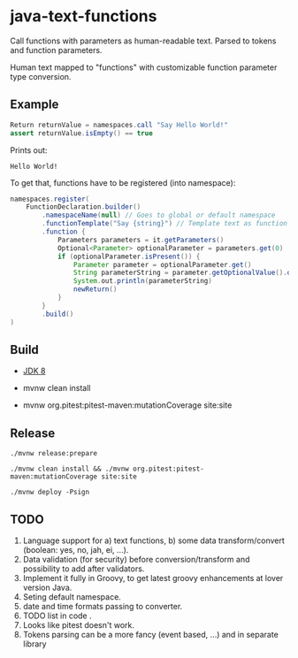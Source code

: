 # java-text-functions

Call functions with parameters as human-readable text. Parsed to tokens and function parameters.

Human text mapped to "functions" with customizable function parameter type conversion.

## Example

```groovy
Return returnValue = namespaces.call "Say Hello World!"
assert returnValue.isEmpty() == true
```

Prints out:

```text
Hello World!
```

To get that, functions have to be registered (into namespace):

```groovy
namespaces.register(
    FunctionDeclaration.builder()
        .namespaceName(null) // Goes to global or default namespace
        .functionTemplate("Say {string}") // Template text as function with parameter
        .function {
            Parameters parameters = it.getParameters()
            Optional<Parameter> optionalParameter = parameters.get(0)
            if (optionalParameter.isPresent()) {
                Parameter parameter = optionalParameter.get()
                String parameterString = parameter.getOptionalValue().orElse("")
                System.out.println(parameterString)
                newReturn()
            }
        }
        .build()
)
```

## Build

* [JDK 8](https://www.azul.com/downloads/?version=java-8-lts&package=jdk#zulu)

* mvnw clean install

* mvnw org.pitest:pitest-maven:mutationCoverage site:site

## Release

```shell
./mvnw release:prepare
```

```shell
./mvnw clean install && ./mvnw org.pitest:pitest-maven:mutationCoverage site:site
```

```shell
./mvnw deploy -Psign
```

## TODO

1. Language support for a) text functions, b) some data transform/convert (boolean: yes, no, jah, ei, ...).
1. Data validation (for security) before conversion/transform and possibility to add after validators.
1. Implement it fully in Groovy, to get latest groovy enhancements at lover version Java.
1. Seting default namespace.
1. date and time formats passing to converter.
1. TODO list in code .
1. Looks like pitest doesn't work.
1. Tokens parsing can be a more fancy (event based, ...) and in separate library
